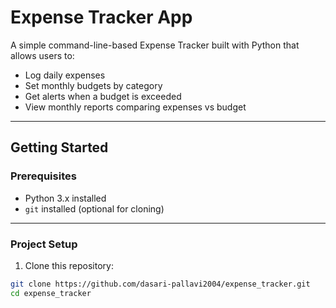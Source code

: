#  Expense Tracker App

A simple command-line-based Expense Tracker built with Python that allows users to:

- Log daily expenses
- Set monthly budgets by category
- Get alerts when a budget is exceeded
- View monthly reports comparing expenses vs budget

---

##  Getting Started

###  Prerequisites

- Python 3.x installed
- `git` installed (optional for cloning)

---

###  Project Setup

1. Clone this repository:

```bash
git clone https://github.com/dasari-pallavi2004/expense_tracker.git
cd expense_tracker

